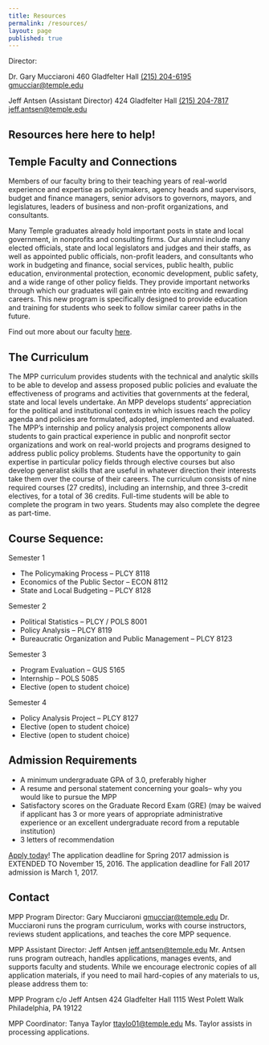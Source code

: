 ```yaml
---
title: Resources
permalink: /resources/
layout: page
published: true
---
```


Director:

Dr. Gary Mucciaroni
460 Gladfelter Hall
[(215) 204-6195](tel:2152046195)
[gmucciar@temple.edu](mailto:gmucciar@temple.edu)

Jeff Antsen (Assistant Director)
424 Gladfelter Hall
[(215) 204-7817](tel:2152047817)
[jeff.antsen@temple.edu](mailto:jeff.antsen@temple.edu)

## Resources here here to help!

## Temple Faculty and Connections

Members of our faculty bring to their teaching years of real-world experience and expertise as policymakers, agency heads and supervisors, budget and finance managers, senior advisors to governors, mayors, and legislatures, leaders of business and non-profit organizations, and consultants.

Many Temple graduates already hold important posts in state and local government, in nonprofits and consulting firms.  Our alumni include many elected officials, state and local legislators and judges and their staffs, as well as appointed public officials, non-profit leaders, and consultants who work in budgeting and finance, social services, public health, public education, environmental protection, economic development, public safety, and a wide range of other policy fields. They provide important networks through which our graduates will gain entrée into exciting and rewarding careers.  This new program is specifically designed to provide education and training for students who seek to follow similar career paths in the future.

Find out more about our faculty [here](http://www.cla.temple.edu/politicalscience/graduate/masterofpublicpolicy/faculty/).

## The Curriculum

The MPP curriculum provides students with the technical and analytic skills to be able to develop and assess proposed public policies and evaluate the effectiveness of programs and activities that governments at the federal, state and local levels undertake. An MPP develops students’ appreciation for the political and institutional contexts in which issues reach the policy agenda and policies are formulated, adopted, implemented and evaluated.  The MPP’s internship and policy analysis project components allow students to gain practical experience in public and nonprofit sector organizations and work on real-world projects and programs designed to address public policy problems.  Students have the opportunity to gain expertise in particular policy fields through elective courses but also develop generalist skills that are useful in whatever direction their interests take them over the course of their careers.
The curriculum consists of nine required courses (27 credits), including an internship, and three 3-credit electives, for a total of 36 credits. Full-time students will be able to complete the program in two years.  Students may also complete the degree as part-time.

## Course Sequence:

Semester 1

- The Policymaking Process – PLCY 8118
- Economics of the Public Sector – ECON 8112
- State and Local Budgeting – PLCY 8128

Semester 2

- Political Statistics – PLCY / POLS 8001
- Policy Analysis – PLCY 8119
- Bureaucratic Organization and Public Management – PLCY 8123

Semester 3

- Program Evaluation – GUS 5165
- Internship – POLS 5085
- Elective (open to student choice)

Semester 4

- Policy Analysis Project – PLCY 8127
- Elective (open to student choice)
- Elective (open to student choice)

## Admission Requirements

- A minimum undergraduate GPA of 3.0, preferably higher
- A resume and personal statement concerning your goals– why you would like to pursue the MPP
- Satisfactory scores on the Graduate Record Exam (GRE) (may be waived if applicant has 3 or more years of appropriate administrative experience or an excellent undergraduate record from a reputable institution)
- 3 letters of recommendation

[Apply today](http://www.temple.edu/apply/common/appcheck.asp)!
The application deadline for Spring 2017 admission is EXTENDED TO November 15, 2016.
The application deadline for Fall 2017 admission is March 1, 2017.

## Contact

MPP Program Director: Gary Mucciaroni
[gmucciar@temple.edu](mailto:gmucciar@temple.edu)
Dr. Mucciaroni runs the program curriculum, works with course instructors, reviews student applications, and teaches the core MPP sequence.

MPP Assistant Director: Jeff Antsen
[jeff.antsen@temple.edu](mailto:jeff.antsen@temple.edu)
Mr. Antsen runs program outreach, handles applications, manages events, and supports faculty and students.
While we encourage electronic copies of all application materials, if you need to mail hard-copies of any materials to us, please address them to:

MPP Program c/o Jeff Antsen
424 Gladfelter Hall
1115 West Polett Walk
Philadelphia, PA 19122

MPP Coordinator: Tanya Taylor
[ttaylo01@temple.edu](mailto:ttaylo01@temple.edu)
Ms. Taylor assists in processing applications.
